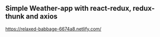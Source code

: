 ## Simple Weather-app with react-redux, redux-thunk and axios 
https://relaxed-babbage-6674a8.netlify.com/
